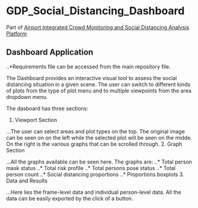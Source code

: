 # GDP_Social_Distancing_Dashboard
Part of [Airport Integrated Crowd Monitoring and Social Distancing Analysis Platform](https://github.com/biantongfei/GDP_group5)


## Dashboard Application
..*Requirements file can be accessed from the main repository file.


The Dashboard provides an interactive visual tool to assess the social distancing situation in a given scene. The user can switch to different kinds of plots from the type of plot menu and to multiple viewpoints from the area dropdown menu.


The dasboard has three sections:
1. Viewport Section

...The user can select areas and plot types on the top. The original image can be seen on on the left while the selected plot will be seen on the midde. On the right is the various graphs that can be scrolled through.
2. Graph Section

...All the graphs available can be seen here. The graphs are:
..* Total person mask status
..* Total risk profile
..* Total persons pose status
..* Total person count
..* Social distancing proportions
..* Proportions boxplots
3. Data and Results

...Here lies the frame-level data and individual person-level data. All the data can be easily exported by the click of a button.
